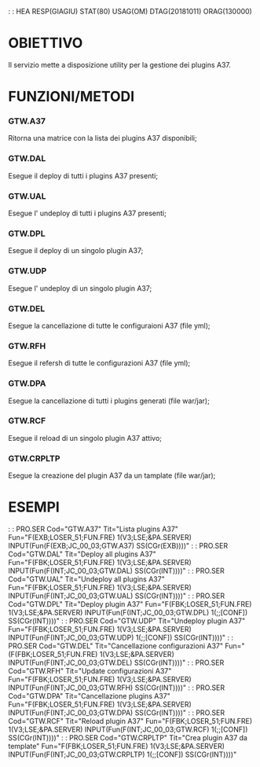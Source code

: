  :  : HEA RESP(GIAGIU) STAT(80) USAG(OM) DTAG(20181011) ORAG(130000)
# OBIETTIVO
Il servizio mette a disposizione utility per la gestione dei plugins A37.

# FUNZIONI/METODI

### GTW.A37
Ritorna una matrice con la lista dei plugins A37 disponibili;
### GTW.DAL
Esegue il deploy di tutti i plugins A37 presenti;
### GTW.UAL
Esegue l' undeploy di tutti i plugins A37 presenti;
### GTW.DPL
Esegue il deploy di un singolo plugin A37;
### GTW.UDP
Esegue l' undeploy di un singolo plugin A37;
### GTW.DEL
Esegue la cancellazione di tutte le configuraioni A37 (file yml);
### GTW.RFH
Esegue il refersh di tutte le configurazioni A37 (file yml);
### GTW.DPA
Esegue la cancellazione di tutti i plugins generati (file war/jar);
### GTW.RCF
Esegue il reload di un singolo plugin A37 attivo;
### GTW.CRPLTP
Esegue la creazione del plugin A37 da un tamplate (file war/jar);

# ESEMPI

 :  : PRO.SER Cod="GTW.A37" Tit="Lista plugins A37" Fun="F(EXB;LOSER_51;FUN.FRE) 1(V3;LSE;&PA.SERVER) INPUT(Fun(F(EXB;JC_00_03;GTW.A37) SS(CGr(EXB))))"
 :  : PRO.SER Cod="GTW.DAL" Tit="Deploy all plugins A37" Fun="F(FBK;LOSER_51;FUN.FRE) 1(V3;LSE;&PA.SERVER) INPUT(Fun(F(INT;JC_00_03;GTW.DAL) SS(CGr(INT))))"
 :  : PRO.SER Cod="GTW.UAL" Tit="Undeploy all plugins A37" Fun="F(FBK;LOSER_51;FUN.FRE) 1(V3;LSE;&PA.SERVER) INPUT(Fun(F(INT;JC_00_03;GTW.UAL) SS(CGr(INT))))"
 :  : PRO.SER Cod="GTW.DPL" Tit="Deploy plugin A37"  Fun="F(FBK;LOSER_51;FUN.FRE) 1(V3;LSE;&PA.SERVER) INPUT(Fun(F(INT;JC_00_03;GTW.DPL) 1(;;[CONF]) SS(CGr(INT))))"
 :  : PRO.SER Cod="GTW.UDP" Tit="Undeploy plugin A37"  Fun="F(FBK;LOSER_51;FUN.FRE) 1(V3;LSE;&PA.SERVER) INPUT(Fun(F(INT;JC_00_03;GTW.UDP) 1(;;[CONF]) SS(CGr(INT))))"
 :  : PRO.SER Cod="GTW.DEL" Tit="Cancellazione configurazioni A37"  Fun="(F(FBK;LOSER_51;FUN.FRE) 1(V3;LSE;&PA.SERVER) INPUT(Fun(F(INT;JC_00_03;GTW.DEL) SS(CGr(INT))))"
 :  : PRO.SER Cod="GTW.RFH" Tit="Update configurazioni A37"  Fun="F(FBK;LOSER_51;FUN.FRE) 1(V3;LSE;&PA.SERVER) INPUT(Fun(F(INT;JC_00_03;GTW.RFH) SS(CGr(INT))))"
 :  : PRO.SER Cod="GTW.DPA" Tit="Cancellazione plugins A37" Fun="F(FBK;LOSER_51;FUN.FRE) 1(V3;LSE;&PA.SERVER) INPUT(Fun(F(INT;JC_00_03;GTW.DPA) SS(CGr(INT))))"
 :  : PRO.SER Cod="GTW.RCF" Tit="Reload plugin A37" Fun="F(FBK;LOSER_51;FUN.FRE) 1(V3;LSE;&PA.SERVER) INPUT(Fun(F(INT;JC_00_03;GTW.RCF) 1(;;[CONF]) SS(CGr(INT))))"
 :  : PRO.SER Cod="GTW.CRPLTP" Tit="Crea plugin A37 da template" Fun="F(FBK;LOSER_51;FUN.FRE) 1(V3;LSE;&PA.SERVER) INPUT(Fun(F(INT;JC_00_03;GTW.CRPLTP) 1(;;[CONF]) SS(CGr(INT))))"
